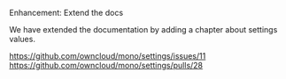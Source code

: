 Enhancement: Extend the docs

We have extended the documentation by adding a chapter about settings values.

https://github.com/owncloud/mono/settings/issues/11
https://github.com/owncloud/mono/settings/pulls/28
